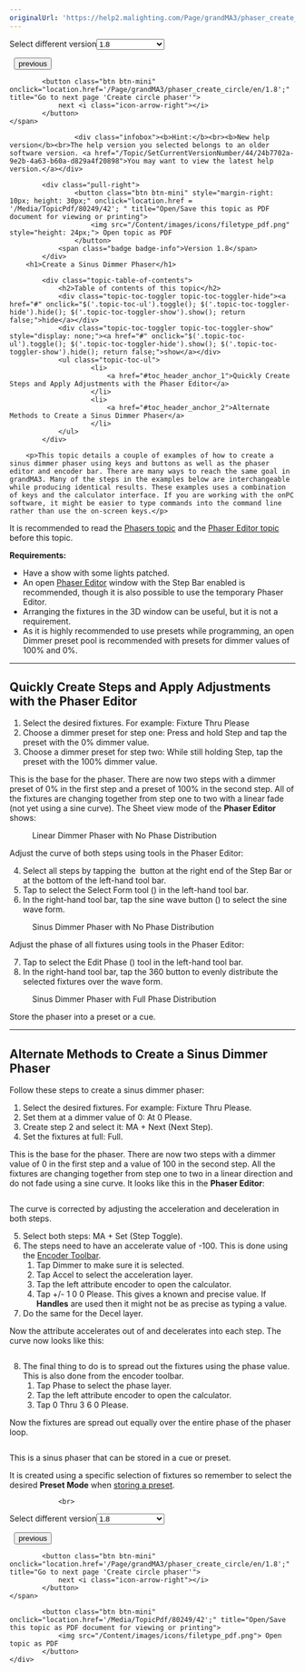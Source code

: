 ```yaml
---
originalUrl: 'https://help2.malighting.com/Page/grandMA3/phaser_create_dimmer/en/1.8'
---
```


<div class="topic-navigation">

<div class="pull-right">
	<span class="pull-left">


<div class="pull-left">
<form action="/Topic/SetCurrentVersionNumber" class="form-inline" id="frmTagSelector" method="post">	<span class="form-mini">
		<div class="input-prepend"><span class="add-on">Select different version</span><select autocomplete="off" id="versionNumberId" name="versionNumberId" onchange="$(this).closest('#frmTagSelector').submit();" style="width: 120px;"><option value="">- latest -</option>
<option value="10">1.0</option>
<option value="32">1.1</option>
<option value="35">1.2</option>
<option value="36">1.3</option>
<option value="37">1.4</option>
<option value="38">1.5</option>
<option value="39">1.6</option>
<option value="40">1.7</option>
<option selected="selected" value="42">1.8</option>
<option value="43">1.9</option>
<option value="44">2.0</option>
</select></div>
		<input data-val="true" data-val-number="The field Int32 must be a number." data-val-required="The Int32 field is required." id="ProductId" name="ProductId" type="hidden" value="16">
		<input id="CurrentGuid" name="CurrentGuid" type="hidden" value="24b7702a-9e2b-4a63-b60a-d829a4f20898">
	</span>
</form></div>&nbsp;	</span>
	<span class="pull-right" style="white-space: nowrap;">
			<button class="btn btn-mini" onclick="location.href='/Page/grandMA3/phaser_editor/en/1.8'; " title="Go to previous page 'Phaser editor'">
				<i class="icon-arrow-left"></i> previous
			</button>

			<button class="btn btn-mini" onclick="location.href='/Page/grandMA3/phaser_create_circle/en/1.8';" title="Go to next page 'Create circle phaser'">
				next <i class="icon-arrow-right"></i> 
			</button>
	</span>
</div>
<div class="clear-fix" style="margin-bottom: 10px"></div>
</div>

					<div class="infobox"><b>Hint:</b><br><b>New help version</b><br>The help version you selected belongs to an older software version. <a href="/Topic/SetCurrentVersionNumber/44/24b7702a-9e2b-4a63-b60a-d829a4f20898">You may want to view the latest help version.</a></div>

			<div class="pull-right">
					<button class="btn btn-mini" style="margin-right: 10px; height: 30px;" onclick="location.href = '/Media/TopicPdf/80249/42'; " title="Open/Save this topic as PDF document for viewing or printing">
						<img src="/Content/images/icons/filetype_pdf.png" style="height: 24px;"> Open topic as PDF
					</button>
				<span class="badge badge-info">Version 1.8</span>
			</div>
		<h1>Create a Sinus Dimmer Phaser</h1>

			<div class="topic-table-of-contents">
				<h2>Table of contents of this topic</h2>
				<div class="topic-toc-toggler topic-toc-toggler-hide"><a href="#" onclick="$('.topic-toc-ul').toggle(); $('.topic-toc-toggler-hide').hide(); $('.topic-toc-toggler-show').show(); return false;">hide</a></div>
				<div class="topic-toc-toggler topic-toc-toggler-show" style="display: none;"><a href="#" onclick="$('.topic-toc-ul').toggle(); $('.topic-toc-toggler-hide').show(); $('.topic-toc-toggler-show').hide(); return false;">show</a></div>
				<ul class="topic-toc-ul">
						<li>
							<a href="#toc_header_anchor_1">Quickly Create Steps and Apply Adjustments with the Phaser Editor</a>
						</li>
						<li>
							<a href="#toc_header_anchor_2">Alternate Methods to Create a Sinus Dimmer Phaser</a>
						</li>
				</ul>
			</div>

		<p>This topic details a couple of examples of how to create a sinus dimmer phaser using keys and buttons as well as the phaser editor and encoder bar. There are many ways to reach the same goal in grandMA3. Many of the steps in the examples below are interchangeable while producing identical results. These examples uses a combination of keys and the calculator interface. If you are working with the onPC software, it might be easier to type commands into the command line rather than use the on-screen keys.</p>

<p>It is recommended to read the <a href="/Topic/b1a2f8ac-0809-4528-95de-16ba0b209092">Phasers topic</a> and the <a href="/Topic/df459f63-eb66-4174-8247-d9dc0714345e">Phaser Editor topic</a> before this topic.</p>

<p><strong>Requirements:</strong></p>

<ul>
	<li>Have a show with some lights patched.</li>
	<li>An open <a href="/Topic/df459f63-eb66-4174-8247-d9dc0714345e">Phaser Editor</a> window with the Step Bar enabled is recommended, though it is also possible to use the temporary Phaser Editor.</li>
	<li>Arranging the fixtures in the 3D window can be useful, but it is not a requirement.</li>
	<li>As it is highly recommended to use presets while programming, an open Dimmer preset pool is recommended with presets for dimmer values of 100% and 0%.</li>
</ul>

<hr>
<a name="toc_header_anchor_1" id="toc_header_anchor_1" class="topic-toc-item"></a><h2>Quickly Create Steps and Apply Adjustments with the Phaser Editor</h2>

<ol>
	<li>Select the desired fixtures. For example: <span class="hardkey">Fixture</span> <span class="hardkey">Thru</span> <span class="hardkey">Please</span></li>
	<li>Choose a dimmer preset for step one: Press and hold <span class="hardkey">Step</span> and tap the preset with the 0% dimmer value.</li>
	<li>Choose a dimmer preset for step two: While still holding <span class="hardkey">Step</span>, tap the preset with the 100% dimmer value.</li>
</ol>

<p>This is the base for the phaser. There are now two steps with a dimmer preset of 0% in the first step and a preset of 100% in the second step. All of the fixtures are changing together from step one to two with a linear fade (not yet using a sine curve). The Sheet view mode of the <strong>Phaser Editor</strong> shows:</p>

<figure class="caption"><img alt="" src="/Media/Image/img_phaser_sine-dim_01-linear_v1-7.png">
<figcaption>Linear Dimmer Phaser with No Phase Distribution</figcaption>
</figure>

<p>Adjust the curve of both steps using tools in the Phaser Editor:</p>

<ol start="4">
	<li>Select all steps by tapping the&nbsp;<img alt="" src="/Media/Image/icon_step-select-all_15_v1-7.png"> button at the right end of the Step Bar or at the bottom of the left-hand tool bar.</li>
	<li>Tap to select the Select Form tool (<img alt="" src="/Media/Image/icon_phaser_form-saw_15_v1-7.png">) in the left-hand tool bar.</li>
	<li>In the right-hand tool bar, tap the sine wave button (<img alt="" src="/Media/Image/icon_phaser_form-sin_15_v1-7.png">) to select the sine wave form.</li>
</ol>

<figure class="caption"><img alt="" src="/Media/Image/img_phaser_sine-dim_02-sine_v1-7.png">
<figcaption>Sinus Dimmer Phaser with No Phase Distribution</figcaption>
</figure>

<p>Adjust the phase of all fixtures using tools in the Phaser Editor:</p>

<ol start="7">
	<li>Tap to select the Edit Phase (<img alt="" src="/Media/Image/icon_phaser_angle_15_v1-7.png">) tool in the left-hand tool bar.</li>
	<li>In the right-hand tool bar, tap the <span class="softkey">360</span> button to evenly distribute the selected fixtures over the wave form.</li>
</ol>

<figure class="caption"><img alt="" src="/Media/Image/img_phaser_sine-dim_03-phased_v1-7.png">
<figcaption>Sinus Dimmer Phaser with Full Phase Distribution</figcaption>
</figure>

<p>Store the phaser into a preset or a cue.</p>

<hr>
<a name="toc_header_anchor_2" id="toc_header_anchor_2" class="topic-toc-item"></a><h2>Alternate Methods to Create a Sinus Dimmer Phaser</h2>

<p>Follow these steps to create a sinus dimmer phaser:</p>

<ol>
	<li>Select the desired fixtures. For example: <span class="hardkey">Fixture</span> <span class="hardkey">Thru</span> <span class="hardkey">Please</span>.</li>
	<li>Set them at a dimmer value of 0: <span class="hardkey">At</span> <span class="hardkey">0</span> <span class="hardkey">Please</span>.</li>
	<li>Create step 2 and select it: <span class="hardkey">MA</span> + <span class="hardkey">Next</span> (Next Step).</li>
	<li>Set the fixtures at full: <span class="hardkey">Full</span>.</li>
</ol>

<p>This is the base for the phaser. There are now two steps with a dimmer value of 0 in the first step and a value of 100 in the second step. All the fixtures are changing together from step one to two in a linear direction and do not fade using a sine curve. It looks like this in the <strong>Phaser Editor</strong>:</p>

<p><img alt="" src="/Media/Image/img_phaser_sine-dim_small_01-linear_v1-7.png"></p>

<p>The curve is corrected by adjusting the acceleration and deceleration in both steps.</p>

<ol start="5">
	<li>Select both steps: <span class="hardkey">MA</span> + <span class="hardkey">Set</span> (Step Toggle).</li>
	<li>The steps need to have an accelerate value of -100. This is done using the <a href="/Topic/fca96ff3-d1c4-4f2c-b63d-7c9204dbaebe">Encoder Toolbar</a>.
	<ol>
		<li>Tap <span class="softkey">Dimmer</span> to make sure it is selected.</li>
		<li>Tap <span class="softkey">Accel</span> to select the acceleration layer.</li>
		<li>Tap the left attribute encoder to open the calculator.</li>
		<li>Tap <span class="softkey">+/-</span> <span class="softkey">1</span> <span class="softkey">0</span> <span class="softkey">0</span> <span class="softkey">Please</span>. This gives a known and precise value. If <strong>Handles</strong> are used then it might not be as precise as typing a value.</li>
	</ol>
	</li>
	<li>Do the same for the <span class="softkey">Decel</span> layer.</li>
</ol>

<p>Now the attribute accelerates out of and decelerates into each step. The curve now looks like this:</p>

<p><img alt="" src="/Media/Image/img_phaser_sine-dim_small_02-sine_v1-7.png"></p>

<ol start="8">
	<li>The final thing to do is to spread out the fixtures using the phase value. This is also done from the encoder toolbar.
	<ol>
		<li>Tap <span class="softkey">Phase</span> to select the phase layer.</li>
		<li>Tap the left attribute encoder to open the calculator.</li>
		<li>Tap <span class="softkey">0</span> <span class="softkey">Thru</span> <span class="softkey">3</span> <span class="softkey">6</span> <span class="softkey">0</span> <span class="softkey">Please</span>.</li>
	</ol>
	</li>
</ol>

<p>Now the fixtures are spread out equally over the entire phase of the phaser loop.</p>

<p><img alt="" src="/Media/Image/img_phaser_sine-dim_small_03-phased_v1-7.png"></p>

<p>This is a sinus phaser that can be stored in a cue or preset.</p>

<p>It is created using a specific selection of fixtures so remember to select the desired <strong>Preset Mode</strong> when <a href="/Topic/e4399825-89c2-4524-bde7-4d8cabf185b6">storing a preset</a>.</p>


				<br>
<div class="topic-navigation">

<div class="pull-right">
	<span class="pull-left">


<div class="pull-left">
<form action="/Topic/SetCurrentVersionNumber" class="form-inline" id="frmTagSelector" method="post">	<span class="form-mini">
		<div class="input-prepend"><span class="add-on">Select different version</span><select autocomplete="off" id="versionNumberId" name="versionNumberId" onchange="$(this).closest('#frmTagSelector').submit();" style="width: 120px;"><option value="">- latest -</option>
<option value="10">1.0</option>
<option value="32">1.1</option>
<option value="35">1.2</option>
<option value="36">1.3</option>
<option value="37">1.4</option>
<option value="38">1.5</option>
<option value="39">1.6</option>
<option value="40">1.7</option>
<option selected="selected" value="42">1.8</option>
<option value="43">1.9</option>
<option value="44">2.0</option>
</select></div>
		<input data-val="true" data-val-number="The field Int32 must be a number." data-val-required="The Int32 field is required." id="ProductId" name="ProductId" type="hidden" value="16">
		<input id="CurrentGuid" name="CurrentGuid" type="hidden" value="24b7702a-9e2b-4a63-b60a-d829a4f20898">
	</span>
</form></div>&nbsp;	</span>
	<span class="pull-right" style="white-space: nowrap;">
			<button class="btn btn-mini" onclick="location.href='/Page/grandMA3/phaser_editor/en/1.8'; " title="Go to previous page 'Phaser editor'">
				<i class="icon-arrow-left"></i> previous
			</button>

			<button class="btn btn-mini" onclick="location.href='/Page/grandMA3/phaser_create_circle/en/1.8';" title="Go to next page 'Create circle phaser'">
				next <i class="icon-arrow-right"></i> 
			</button>
	</span>
</div>
	<div class="clear-fix"></div>
	<div class="pull-right">
	
			<button class="btn btn-mini" onclick="location.href='/Media/TopicPdf/80249/42';" title="Open/Save this topic as PDF document for viewing or printing">
				<img src="/Content/images/icons/filetype_pdf.png"> Open topic as PDF
			</button>
	</div>
<div class="clear-fix" style="margin-bottom: 10px"></div>
</div>

	
